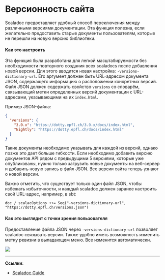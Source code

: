 # Версионность сайта

Scaladoc предоставляет удобный способ переключения между различными версиями документации. 
Эта функция полезна, если желательно предоставить старые документы пользователям, 
которые не перешли на новую версию библиотеки.

#### Как это настроить

Эта функция была разработана для легкой масштабируемости без необходимости 
повторного создания всех scaladocs после добавления новой версии. 
Для этого вводится новая настройка: `-versions-dictionary-url`. 
Его аргумент должен быть URL-адресом документа JSON, содержащего информацию о расположении конкретных версий. 
Файл JSON должен содержать свойство `versions` со словарём, 
связывающий метки определенных версий документации с URL-адресами, указывающими на их `index.html`.

Пример JSON-файла: 

```json
{
  "versions": {
    "3.0.x": "https://dotty.epfl.ch/3.0.x/docs/index.html",
    "Nightly": "https://dotty.epfl.ch/docs/index.html"
  }
}
```

Такие документы необходимо указывать для каждой из версий, однако позже это дает больше гибкости. 
Если необходимо добавить версию документов API рядом с предыдущими 5 версиями, которые уже опубликованы,
нужно только загрузить новые документы на веб-сервер и добавить новую запись в файл JSON. 
Все версии сайта теперь узнают о новой версии.

Важно отметить, что существует только один файл JSON, чтобы избежать избыточности, 
и каждый scaladoc должен заранее настроить свой URL-адрес, например, в sbt:

```text
doc / scalacOptions ++= Seq("-versions-dictionary-url", "https://dotty.epfl.ch/versions.json")
```

#### Как это выглядит с точки зрения пользователя

Предоставление файла JSON через `-versions-dictionary-url` позволяет scaladoc связывать версии. 
Также удобно иметь возможность изменить метку ревизии в выпадающем меню. 
Все изменится автоматически.

![](https://docs.scala-lang.org/resources/images/scala3/scaladoc/nightly.gif)


---

**Ссылки:**
- [Scaladoc Guide](https://docs.scala-lang.org/scala3/guides/scaladoc/site-versioning.html)
